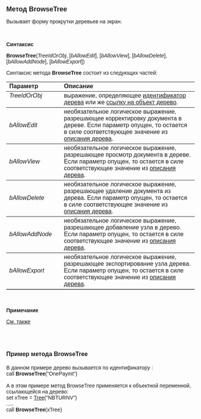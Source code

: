 <html>
<head>
<title>BrowseTree</title>
</head>

<body>

<p><strong><font size="4" face="Arial">Метод BrowseTree</font></strong></p>

<p class="label"><font face="Arial">Вызывает форму прокрутки деревьев 
на экран.</font></p>

<p class="label">&nbsp;</p>

<p class="label"><font face="Arial"><b>Синтаксис</b></font></p>

<p><font face="Arial"><strong>BrowseTree</strong>(<em>TreeIdOrObj</em>, 
[<em>bAllowEdit</em>], [<em>bAllowView</em>], [<em>bAllowDelete</em>], [<em>bAllowAddNode</em>], 
[<em>bAllowExport</em>])</font></p>

<p><font face="Arial">Синтаксис метода <strong>BrowseTree</strong>
состоит из следующих частей:</font></p>

<table border="1" cellPadding="5" cols="2" frame="below" rules="rows">
<TBODY>
  <tr vAlign="top">
    <td class="label" width="29%"><font face="Arial"><b>Параметр</b></font></td>
    <td class="label" width="71%"><font face="Arial"><strong>Описание</strong></font></td>
  </tr>
  <tr vAlign="top">
    <td width="29%"><em><font face="Arial">TreeIdOrObj</font></em></td>
    <td width="71%"><font face="Arial">выражение, определяющее
      <a href="../../ASTREE/Treeid.html">идентификатор дерева</a> или же
      <a href="../SysDefManagment/Tree.html">ссылку на объект дерево</a>.</font></td>
  </tr>
</TBODY>
  <tr>
    <td width="29%"><em><font face="Arial">bAllowEdit</font></em></td>
    <td width="71%"><font face="Arial">необязательное логическое 
	выражение, разрешающее корректировку документа в дереве. Если параметр 
	опущен, то остается в силе соответствующее значение из
      <a href="../../../Defs/Tree.html">описания дерева</a>.</font></td>
  </tr>
  <tr>
    <td width="29%"><em><font face="Arial">bAllowView</font></em></td>
    <td width="71%"><font face="Arial">необязательное логическое 
	выражение, разрешающее просмотр документа в дереве. Если параметр опущен, то 
	остается в силе соответствующее значение из
      <a href="../../../Defs/Tree.html">описания дерева</a>.</font></td>
  </tr>
  <tr>
    <td width="29%"><em><font face="Arial">bAllowDelete</font></em></td>
    <td width="71%"><font face="Arial">необязательное логическое 
	выражение, разрешающее удаление документа из дерева. Если параметр опущен, 
	то остается в силе соответствующее значение из
      <a href="../../../Defs/Tree.html">описания дерева</a>.</font></td>
  </tr>
  <tr>
    <td width="29%"><em><font face="Arial">bAllowAddNode</font></em></td>
    <td width="71%"><font face="Arial">необязательное логическое 
	выражение, разрешающее добавление узла в дерево. Если параметр опущен, то 
	остается в силе соответствующее значение из <a href="../../../Defs/Tree.html">
	описания дерева</a>.</font></td>
  </tr>
  <tr>
    <td width="29%"><font face="Arial"><em>bAllowExport</em></font></td>
    <td width="71%"><font face="Arial">необязательное логическое 
	выражение, разрешающее экспортирование узла дерева. Если параметр опущен, то 
	остается в силе соответствующее значение из <a href="../../../Defs/Tree.html">
	описания дерева</a>.</font></td>
  </tr>
</table>

<p class="label">&nbsp;</p>

<p class="label"><font face="Arial"><b>Примечание</b></font></p>

<p class="label"><a href="../SysDefManagment/Tree.html"><font face="Arial">
См. также</font></a></p>

<p class="label">&nbsp;</p>

<h1><font size="3" face="Arial"><strong>Пример метода BrowseTree</strong></font></h1>

<p><font face="Arial">В данном примере дерево вызывается по 
идентификатору :<br>
call <strong>BrowseTree</strong>(&quot;OnePaymt&quot;)<br>
<br>
А в этом примере метод BrowseTree применяется к объектной переменной, 
ссылающейся на дерево:<br>
set xTree = <a href="../SysDefManagment/Tree.html">Tree</a>(&quot;NBTURNV&quot;)<br>
.....<br>
call <strong>BrowseTree</strong>(xTree)</font></p>
</body>
</html>
